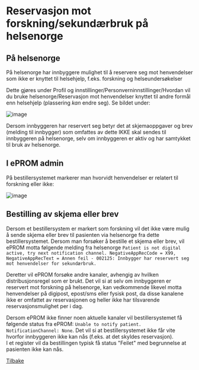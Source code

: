 # Reservasjon mot forskning/sekundærbruk på helsenorge 

## På helsenorge

På helsenorge har innbyggere mulighet til å reservere seg mot henvendelser som ikke er knyttet til helsehjelp, f.eks. forskning og helseundersøkelser

Dette gjøres under Profil og innstillinger/Personverninnstillinger/Hvordan vil du bruke helsenorge/Reservasjon mot henvendelser knyttet til andre formål enn helsehjelp (plassering *kan* endre seg). Se bildet under:

![image](https://github.com/HemitSystemutvikling/ePROM/assets/45993495/fe666a49-c5e7-44cf-8411-065cad7c6534)

Dersom innbyggeren har reservert seg betyr det at skjemaoppgaver og brev (melding til innbygger) som omfattes av dette IKKE skal sendes til innbyggeren på helsenorge, selv om innbyggeren er aktiv og har samtykket til bruk av helsenorge.

## I ePROM admin

På bestillersystemet markerer man hvorvidt henvendelser er relatert til forskning eller ikke:

![image](https://github.com/HemitSystemutvikling/ePROM/assets/45993495/41ff6093-c78d-4ca6-a41b-8e986a6356b3)


## Bestilling av skjema eller brev 

Dersom et bestillersystem er markert som forskning vil det ikke være mulig å sende skjema eller brev til pasienten via helsenorge fra dette bestillersystemet. 
Dersom man forsøker å bestille et skjema eller brev, vil ePROM motta følgende melding fra helsenorge `Patient is not digital active, try next notification channel. NegativeAppRecCode = X99, NegativeAppRecText = Annen feil - 002125: Innbygger har reservert seg mot henvendelser for sekundærbruk.` 

Deretter vil ePROM forsøke andre kanaler, avhengig av hvilken distribusjonsregel som er brukt.
Det vil si at selv om innbyggeren er reservert mot forskning på helsenorge, kan vedkommende likevel motta henvendelser på digipost, epost/sms eller fysisk post, da disse kanalene ikke er omfattet av reservasjonen og heller ikke har tilsvarende reservasjonsmulighet per i dag.


Dersom ePROM ikke finner noen aktuelle kanaler vil bestillersystemet få følgende status fra ePROM: `Unable to notify patient. NotificationChannel: None`. Det vil si at bestillersystemet ikke får vite hvorfor innbyggeren ikke kan nås (f.eks. at det skyldes reservasjon).  
I et register vil da bestillingen typisk få status "Feilet" med begrunnelse at pasienten ikke kan nås.

[Tilbake](./)
